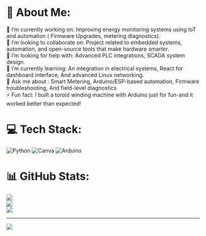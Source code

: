 # 💫 About Me:
🔭 I’m currently working on: Improving energy monitoring  systems using IoT and automation ( Firmware Upgrades, metering diagnostics).<br>👯 I’m looking to collaborate on: Project related to embedded systems, automation, and open-source tools that make hardware smarter.<br>🤝 I’m looking for help with: Advanced PLC integrations, SCADA system design.<br>🌱 I’m currently learning: An integration in electrical systems, React for dashboard interface, And advanced Linux networking.<br>💬 Ask me about : Smart Metering, Arduino/ESP-based automation, Firmware troubleshooting, And field-level diagnostics<br>⚡ Fun fact: I built a toroid winding machine with Arduino just for fun-and it worked better than expected!


# 💻 Tech Stack:
![Python](https://img.shields.io/badge/python-3670A0?style=for-the-badge&logo=python&logoColor=ffdd54) ![Canva](https://img.shields.io/badge/Canva-%2300C4CC.svg?style=for-the-badge&logo=Canva&logoColor=white) ![Arduino](https://img.shields.io/badge/-Arduino-00979D?style=for-the-badge&logo=Arduino&logoColor=white)
# 📊 GitHub Stats:
![](https://github-readme-stats.vercel.app/api?username=Nayeemmir&theme=dark&hide_border=false&include_all_commits=false&count_private=false)<br/>
![](https://nirzak-streak-stats.vercel.app/?user=Nayeemmir&theme=dark&hide_border=false)<br/>
![](https://github-readme-stats.vercel.app/api/top-langs/?username=Nayeemmir&theme=dark&hide_border=false&include_all_commits=false&count_private=false&layout=compact)

---
[![](https://visitcount.itsvg.in/api?id=Nayeemmir&icon=0&color=0)](https://visitcount.itsvg.in)

<!-- Proudly created with GPRM ( https://gprm.itsvg.in ) -->
